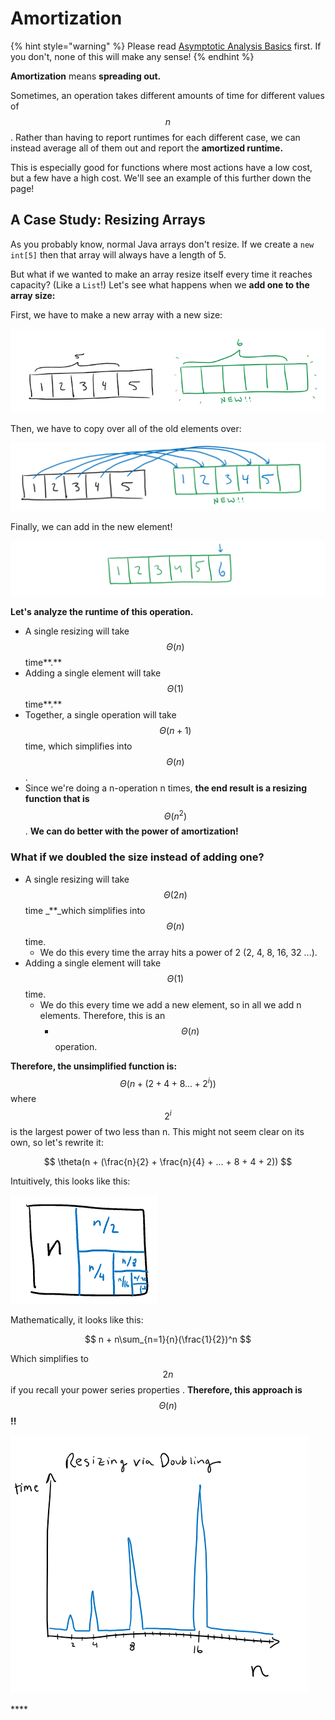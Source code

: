 # Amortization

{% hint style="warning" %}
Please read [Asymptotic Analysis Basics](asymptotics.md) first. If you don't, none of this will make any sense!
{% endhint %}

**Amortization** means **spreading out.**

Sometimes, an operation takes different amounts of time for different values of $$n$$. Rather than having to report runtimes for each different case, we can instead average all of them out and report the **amortized runtime.**

This is especially good for functions where most actions have a low cost, but a few have a high cost. We'll see an example of this further down the page!

## A Case Study: Resizing Arrays

As you probably know, normal Java arrays don't resize. If we create a `new int[5]` then that array will always have a length of 5.

But what if we wanted to make an array resize itself every time it reaches capacity? \(Like a `List`!\) Let's see what happens when we **add one to the array size:**

First, we have to make a new array with a new size:

![](../.gitbook/assets/image%20%2844%29.png)

Then, we have to copy over all of the old elements over:

![](../.gitbook/assets/image%20%2835%29.png)

Finally, we can add in the new element!

![](../.gitbook/assets/image%20%2824%29.png)

**Let's analyze the runtime of this operation.**

* A single resizing will take $$\Theta(n)$$ time**.**
* Adding a single element will take $$\Theta(1)$$ time**.**
* Together, a single operation will take $$\Theta(n+1)$$ time, which simplifies into  $$\Theta(n)$$ .
* Since we're doing a n-operation n times, **the end result is a resizing function that is**$$\Theta(n^2)$$. **We can do better with the power of amortization!**

### **What if we doubled the size instead of adding one?**

* A single resizing will take $$\Theta(2n)$$ time _\*\*_which simplifies into $$\Theta(n)$$ time.
  * We do this every time the array hits a power of 2 \(2, 4, 8, 16, 32 ...\). 
* Adding a single element will take $$\Theta(1)$$ time.
  * We do this every time we add a new element, so in all we add n elements. Therefore, this is an 
    * $$\Theta(n)$$operation.

**Therefore, the unsimplified function is:** $$\Theta(n + (2 + 4 + 8 ... +2^i))$$ where $$2^i$$ is the largest power of two less than n. This might not seem clear on its own, so let's rewrite it:

$$
\theta(n + (\frac{n}{2} + \frac{n}{4} + ... + 8 + 4 + 2))
$$

Intuitively, this looks like this:

![](../.gitbook/assets/image%20%2849%29.png)

Mathematically, it looks like this:

$$
n + n\sum_{n=1}{n}(\frac{1}{2})^n
$$

Which simplifies to $$2n$$if you recall your power series properties . **Therefore, this approach is** $$\Theta(n)$$ **!!**

![Runtime graph for increasing values of n when doubling.](../.gitbook/assets/image%20%2842%29.png)

\*\*\*\*

